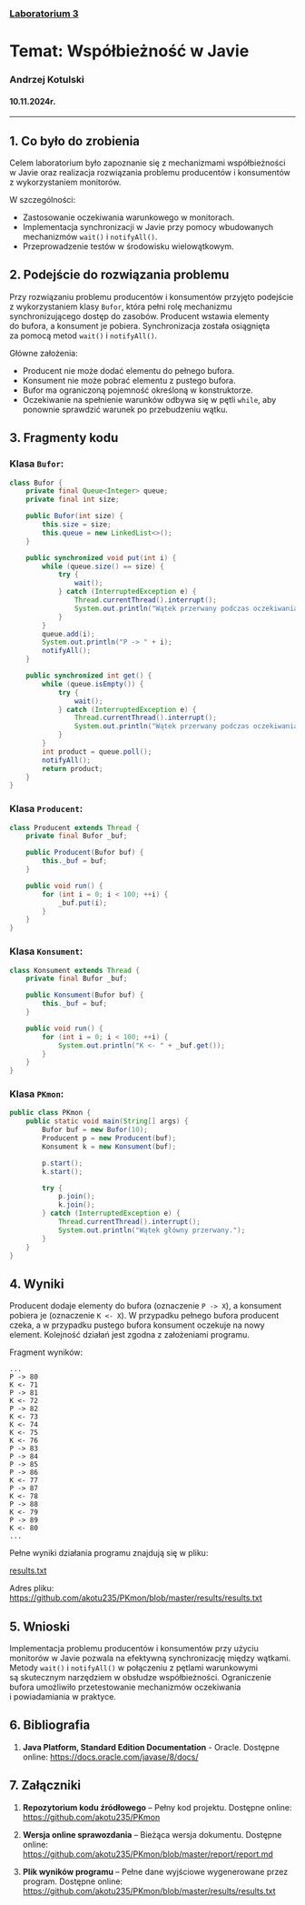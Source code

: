 ### [Laboratorium 3](https://artemis.wszib.edu.pl/~funika/pwir/tw/lab3/)
# Temat: Współbieżność w Javie
### **Andrzej Kotulski**
#### 10.11.2024r.

---



## 1. Co było do zrobienia

Celem laboratorium było zapoznanie się z&nbsp;mechanizmami współbieżności w&nbsp;Javie oraz realizacja rozwiązania problemu producentów i&nbsp;konsumentów z&nbsp;wykorzystaniem monitorów.

W szczególności:

* Zastosowanie oczekiwania warunkowego w&nbsp;monitorach.
* Implementacja synchronizacji w Javie przy pomocy wbudowanych mechanizmów `wait()` i&nbsp;`notifyAll()`.
* Przeprowadzenie testów w&nbsp;środowisku wielowątkowym.

## 2. Podejście do rozwiązania problemu

Przy rozwiązaniu problemu producentów i&nbsp;konsumentów przyjęto podejście z wykorzystaniem klasy `Bufor`, która pełni rolę mechanizmu synchronizującego dostęp do zasobów. Producent wstawia elementy do&nbsp;bufora, a&nbsp;konsument je&nbsp;pobiera. Synchronizacja została osiągnięta za&nbsp;pomocą metod `wait()` i&nbsp;`notifyAll()`.

Główne założenia:

* Producent nie może dodać elementu do&nbsp;pełnego bufora.
* Konsument nie może pobrać elementu z&nbsp;pustego bufora.
* Bufor ma&nbsp;ograniczoną pojemność określoną w&nbsp;konstruktorze.
* Oczekiwanie na&nbsp;spełnienie warunków odbywa się w&nbsp;pętli `while`, aby ponownie sprawdzić warunek po&nbsp;przebudzeniu wątku.

## 3. Fragmenty kodu

### Klasa `Bufor`:

```Java
class Bufor {
    private final Queue<Integer> queue;
    private final int size;

    public Bufor(int size) {
        this.size = size;
        this.queue = new LinkedList<>();
    }

    public synchronized void put(int i) {
        while (queue.size() == size) {
            try {
                wait();
            } catch (InterruptedException e) {
                Thread.currentThread().interrupt();
                System.out.println("Wątek przerwany podczas oczekiwania w put.");
            }
        }
        queue.add(i);
        System.out.println("P -> " + i);
        notifyAll();
    }

    public synchronized int get() {
        while (queue.isEmpty()) {
            try {
                wait();
            } catch (InterruptedException e) {
                Thread.currentThread().interrupt();
                System.out.println("Wątek przerwany podczas oczekiwania w get.");
            }
        }
        int product = queue.poll();
        notifyAll();
        return product;
    }
}
```

### Klasa `Producent`:

```Java
class Producent extends Thread {
    private final Bufor _buf;

    public Producent(Bufor buf) {
        this._buf = buf;
    }

    public void run() {
        for (int i = 0; i < 100; ++i) {
            _buf.put(i);
        }
    }
}
```

### Klasa `Konsument`:

```Java
class Konsument extends Thread {
    private final Bufor _buf;

    public Konsument(Bufor buf) {
        this._buf = buf;
    }

    public void run() {
        for (int i = 0; i < 100; ++i) {
            System.out.println("K <- " + _buf.get());
        }
    }
}
```

### Klasa `PKmon`:

```Java
public class PKmon {
    public static void main(String[] args) {
        Bufor buf = new Bufor(10);
        Producent p = new Producent(buf);
        Konsument k = new Konsument(buf);

        p.start();
        k.start();

        try {
            p.join();
            k.join();
        } catch (InterruptedException e) {
            Thread.currentThread().interrupt();
            System.out.println("Wątek główny przerwany.");
        }
    }
}
```

## 4. Wyniki

Producent dodaje elementy do bufora (oznaczenie `P -> X`), a&nbsp;konsument pobiera je&nbsp;(oznaczenie `K <- X`). W&nbsp;przypadku pełnego bufora producent czeka, a&nbsp;w&nbsp;przypadku pustego bufora konsument oczekuje na&nbsp;nowy element. Kolejność działań jest zgodna z&nbsp;założeniami programu.

Fragment wyników:
```
...
P -> 80
K <- 71
P -> 81
K <- 72
P -> 82
K <- 73
K <- 74
K <- 75
K <- 76
P -> 83
P -> 84
P -> 85
P -> 86
K <- 77
P -> 87
K <- 78
P -> 88
K <- 79
P -> 89
K <- 80
...
```

Pełne wyniki działania programu znajdują się w&nbsp;pliku:

[results.txt](https://github.com/akotu235/PKmon/blob/master/results/results.txt)

Adres pliku: <https://github.com/akotu235/PKmon/blob/master/results/results.txt>


## 5. Wnioski

Implementacja problemu producentów i&nbsp;konsumentów przy użyciu monitorów w&nbsp;Javie pozwala na&nbsp;efektywną synchronizację między wątkami. Metody `wait()` i&nbsp;`notifyAll()` w&nbsp;połączeniu z&nbsp;pętlami warunkowymi są&nbsp;skutecznym narzędziem w&nbsp;obsłudze współbieżności.
Ograniczenie bufora umożliwiło przetestowanie mechanizmów oczekiwania i&nbsp;powiadamiania w&nbsp;praktyce.

## 6. Bibliografia

1. **Java Platform, Standard Edition Documentation** - Oracle. Dostępne online: <https://docs.oracle.com/javase/8/docs/>


## 7. Załączniki

1. **Repozytorium kodu źródłowego** – Pełny kod projektu. Dostępne online: <https://github.com/akotu235/PKmon>

2. **Wersja online sprawozdania** – Bieżąca wersja dokumentu. Dostępne online: <https://github.com/akotu235/PKmon/blob/master/report/report.md>

3. **Plik wyników programu** – Pełne dane wyjściowe wygenerowane przez program. Dostępne online: <https://github.com/akotu235/PKmon/blob/master/results/results.txt>